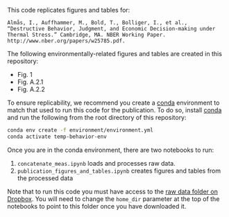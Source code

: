 This code replicates figures and tables for:

```text
Almås, I., Auffhammer, M., Bold, T., Bolliger, I., et al., “Destructive Behavior, Judgment, and Economic Decision-making under Thermal Stress.” Cambridge, MA. NBER Working Paper. http://www.nber.org/papers/w25785.pdf.
```

The following environmentally-related figures and tables are created in this repository:
- Fig. 1
- Fig. A.2.1
- Fig. A.2.2
<!--TODO: See if these figs are referenced elsewhere - Fig. A.4.1
- Fig. B.2.1
- Fig. B.2.2 -->

To ensure replicability, we recommend you create a [conda](https://docs.conda.io/en/latest/miniconda.html) environment to match that used to run this code for the publication. To do so, install [conda](https://docs.conda.io/en/latest/miniconda.html) and run the following from the root directory of this repository:

```bash
conda env create -f environment/environment.yml
conda activate temp-behavior-env
```

Once you are in the conda environment, there are two notebooks to run:
1. `concatenate_meas.ipynb` loads and processes raw data.
2. `publication_figures_and_tables.ipynb` creates figures and tables from the processed data

Note that to run this code you must have access to the [raw data folder on Dropbox](https://www.dropbox.com/sh/g30v78bux6adw1g/AAB-Lw2MPw44hc0BsWFCFzK_a?dl=0). You will need to change the ``home_dir`` parameter at the top of the notebooks to point to this folder once you have downloaded it.
